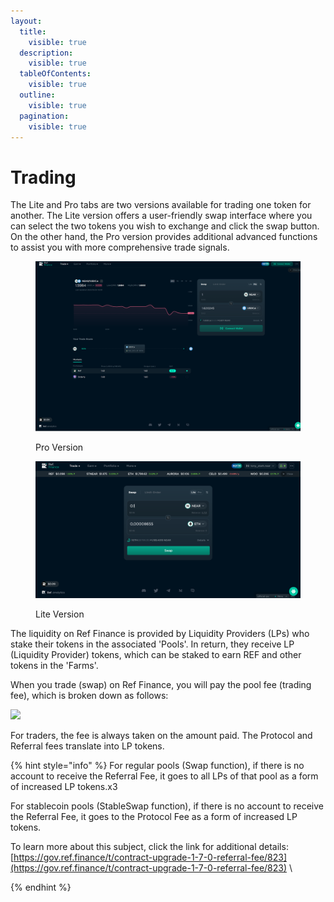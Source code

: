 ```yaml
---
layout:
  title:
    visible: true
  description:
    visible: true
  tableOfContents:
    visible: true
  outline:
    visible: true
  pagination:
    visible: true
---
```


# Trading

The Lite and Pro tabs are two versions available for trading one token for another. The Lite version offers a user-friendly swap interface where you can select the two tokens you wish to exchange and click the swap button. On the other hand, the Pro version provides additional advanced functions to assist you with more comprehensive trade signals.

<figure><img src="../../../.gitbook/assets/image.png" alt=""><figcaption><p>Pro Version</p></figcaption></figure>

<figure><img src="../../../.gitbook/assets/Screenshot 2023-05-25 at 22.08.59 (2).png" alt=""><figcaption><p>Lite Version</p></figcaption></figure>

The liquidity on Ref Finance is provided by Liquidity Providers (LPs) who stake their tokens in the associated 'Pools'. In return, they receive LP (Liquidity Provider) tokens, which can be staked to earn REF and other tokens in the 'Farms'.&#x20;

When you trade (swap) on Ref Finance, you will pay the pool fee (trading fee), which is broken down as follows:

![](<../../../.gitbook/assets/Mind Map(3).jpg>)

For traders, the fee is always taken on the amount paid. The Protocol and Referral fees translate into LP tokens.

{% hint style="info" %}
For regular pools (Swap function), if there is no account to receive the Referral Fee, it goes to all LPs of that pool as a form of increased LP tokens.x3

For stablecoin pools (StableSwap function), if there is no account to receive the Referral Fee, it goes to the Protocol Fee as a form of increased LP tokens.

To learn more about this subject, click the link for additional details: [https://gov.ref.finance/t/contract-upgrade-1-7-0-referral-fee/823](https://gov.ref.finance/t/contract-upgrade-1-7-0-referral-fee/823) \

{% endhint %}

